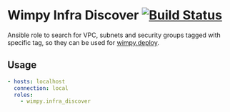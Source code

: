 # Wimpy Infra Discover [![Build Status](https://travis-ci.org/wimpy/wimpy.infra_discover.svg?branch=master)](https://travis-ci.org/wimpy/wimpy.infra_discover)
Ansible role to search for VPC, subnets and security groups tagged with specific tag, so they can be used for [wimpy.deploy](https://github.com/wimpy/wimpy.deploy).

## Usage

```yaml
- hosts: localhost
  connection: local
  roles:
    - wimpy.infra_discover

```

